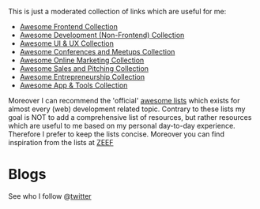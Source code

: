 This is just a moderated collection of links which are useful for me:

* [Awesome Frontend Collection](frontend.md)
* [Awesome Development (Non-Frontend) Collection](webdev.md)
* [Awesome UI & UX Collection](design.md)
* [Awesome Conferences and Meetups Collection](connect.md)
* [Awesome Online Marketing Collection](marketing.md)
* [Awesome Sales and Pitching Collection](marketing.md)
* [Awesome Entrepreneurship Collection](entrepreneurship.md)
* [Awesome App & Tools Collection](apps.md)

Moreover I can recommend the 'official' [awesome lists](https://github.com/sindresorhus/awesome) which exists for almost every (web) development related topic. Contrary to these lists my goal is NOT to add a comprehensive list of resources, but rather resources which are useful to me based on my personal day-to-day experience. Therefore I prefer to keep the lists concise. Moreover you can find inspiration from the lists at [ZEEF](https://zeef.com/)

# Blogs

See who I follow @[twitter](https://twitter.com/matthias_rampup/following) 
